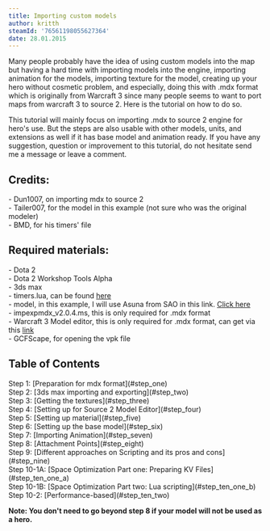 ```yaml
---
title: Importing custom models
author: kritth
steamId: '76561198055627364'
date: 28.01.2015
---
```


<p>Many people probably have the idea of using custom models into the map but having a hard time with importing models into the engine, importing animation for the models, importing texture for the model, creating up your hero without cosmetic problem, and especially, doing this with .mdx format which is originally from Warcraft 3 since many people seems to want to port maps from warcraft 3 to source 2. Here is the tutorial on how to do so.</p>
<p>This tutorial will mainly focus on importing .mdx to source 2 engine for hero's use. But the steps are also usable with other models, units, and extensions as well if it has base model and animation ready. If you have any suggestion, question or improvement to this tutorial, do not hesitate send me a message or leave a comment.</p>
<h2>Credits:</h2>
<p>- Dun1007, on importing mdx to source 2<br />
- Tailer007, for the model in this example (not sure who was the original modeler)<br />
- BMD, for his timers' file</p>

<h2>Required materials:</h2>
<p>- Dota 2<br />
- Dota 2 Workshop Tools Alpha<br />
- 3ds max<br />
- timers.lua, can be found <a href="https://github.com/bmddota/barebones/blob/source2/game/dota_addons/barebones/scripts/vscripts/timers.lua">here</a><br />
- model, in this example, I will use Asuna from SAO in this link. <a href = "http://api.viglink.com/api/click?format=go&jsonp=vglnk_14224047875778&drKey=1082&libId=fca55403-b124-4a6f-b0f3-ffaf43c9ed30&loc=http%3A%2F%2Fchaosrealm.info%2Ftopic%2F10759280%2F5%2F&v=1&out=http%3A%2F%2Fz5.ifrm.com%2F30005%2F144%2F0%2Fp1230621%2FAsunaV1.rar&ref=http%3A%2F%2Fchaosrealm.info%2Ftopic%2F10759280%2F4%2F&title=Tailer%27s%20Tailored%20Models&txt=%3Cimg%20src%3D%22http%3A%2F%2Fz5.ifrm.com%2F30005%2F144%2F0%2Fp1232295%2Fdl_but.png%22%20alt%3D%22Attachments%3A%22%3E%20AsunaV1.rar%20(146.95%20KB)">Click here</a><br />
- impexpmdx_v2.0.4.ms, this is only required for .mdx format<br />
- Warcraft 3 Model editor, this is only required for .mdx format, can get via this <a href = "http://www.hiveworkshop.com/forums/tools-560/war3-model-editor-62876/">link</a><br />
- GCFScape, for opening the vpk file</p>

<h2>Table of Contents</h2>
Step 1: [Preparation for mdx format](#step_one)<br />
Step 2: [3ds max importing and exporting](#step_two)<br />
Step 3: [Getting the textures](#step_three)<br />
Step 4: [Setting up for Source 2 Model Editor](#step_four)<br />
Step 5: [Setting up material](#step_five)<br />
Step 6: [Setting up the base model](#step_six)<br />
Step 7: [Importing Animation](#step_seven)<br />
Step 8: [Attachment Points](#step_eight)<br />
Step 9: [Different approaches on Scripting and its pros and cons](#step_nine)<br />
Step 10-1A: [Space Optimization Part one: Preparing KV Files](#step_ten_one_a)<br />
Step 10-1B: [Space Optimization Part two: Lua scripting](#step_ten_one_b)<br />
Step 10-2: [Performance-based](#step_ten_two)<br />

<p><b>Note: You don't need to go beyond step 8 if your model will not be used as a hero.</b></p>
